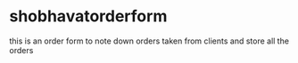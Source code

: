 # shobhavatorderform
this is an order form to note down orders taken from clients and store all the orders
